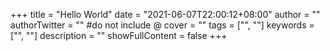 +++
title = "Hello World"
date = "2021-06-07T22:00:12+08:00"
author = ""
authorTwitter = "" #do not include @
cover = ""
tags = ["", ""]
keywords = ["", ""]
description = ""
showFullContent = false
+++
